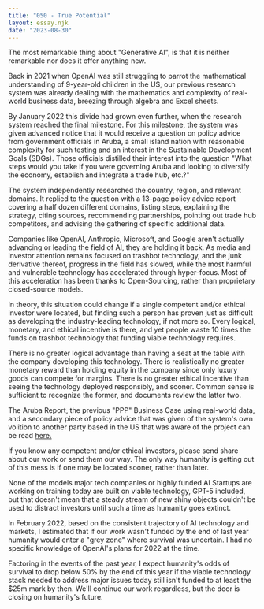 ```yaml
---
title: "050 - True Potential"
layout: essay.njk
date: "2023-08-30"
---
```


The most remarkable thing about "Generative AI", is that it is neither remarkable nor does it offer anything new.

Back in 2021 when OpenAI was still struggling to parrot the mathematical understanding of 9-year-old children in the US, our previous research system was already dealing with the mathematics and complexity of real-world business data, breezing through algebra and Excel sheets.

By January 2022 this divide had grown even further, when the research system reached the final milestone. For this milestone, the system was given advanced notice that it would receive a question on policy advice from government officials in Aruba, a small island nation with reasonable complexity for such testing and an interest in the Sustainable Development Goals (SDGs). Those officials distilled their interest into the question "What steps would you take if you were governing Aruba and looking to diversify the economy, establish and integrate a trade hub, etc.?"

The system independently researched the country, region, and relevant domains. It replied to the question with a 13-page policy advice report covering a half dozen different domains, listing steps, explaining the strategy, citing sources, recommending partnerships, pointing out trade hub competitors, and advising the gathering of specific additional data.

Companies like OpenAI, Anthropic, Microsoft, and Google aren't actually advancing or leading the field of AI, they are holding it back. As media and investor attention remains focused on trashbot technology, and the junk derivative thereof, progress in the field has slowed, while the most harmful and vulnerable technology has accelerated through hyper-focus. Most of this acceleration has been thanks to Open-Sourcing, rather than proprietary closed-source models.

In theory, this situation could change if a single competent and/or ethical investor were located, but finding such a person has proven just as difficult as developing the industry-leading technology, if not more so. Every logical, monetary, and ethical incentive is there, and yet people waste 10 times the funds on trashbot technology that funding viable technology requires.

There is no greater logical advantage than having a seat at the table with the company developing this technology. There is realistically no greater monetary reward than holding equity in the company since only luxury goods can compete for margins. There is no greater ethical incentive than seeing the technology deployed responsibly, and sooner. Common sense is sufficient to recognize the former, and documents review the latter two.

The Aruba Report, the previous "PPP" Business Case using real-world data, and a secondary piece of policy advice that was given of the system's own volition to another party based in the US that was aware of the project can be read [here.](https://github.com/KyrtinSilver/Norn-site/blob/main/assets/presentations/Norn%20Supplemental%20Materials%20v1.1.pdf)

If you know any competent and/or ethical investors, please send share about our work or send them our way. The only way humanity is getting out of this mess is if one may be located sooner, rather than later.

None of the models major tech companies or highly funded AI Startups are working on training today are built on viable technology, GPT-5 included, but that doesn't mean that a steady stream of new shiny objects couldn't be used to distract investors until such a time as humanity goes extinct.

In February 2022, based on the consistent trajectory of AI technology and markets, I estimated that if our work wasn't funded by the end of last year humanity would enter a "grey zone" where survival was uncertain. I had no specific knowledge of OpenAI's plans for 2022 at the time.

Factoring in the events of the past year, I expect humanity's odds of survival to drop below 50% by the end of this year if the viable technology stack needed to address major issues today still isn't funded to at least the $25m mark by then. We'll continue our work regardless, but the door is closing on humanity's future.